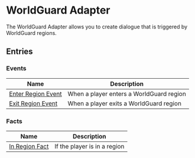 # WorldGuard Adapter
The WorldGuard Adapter allows you to create dialogue that is triggered by WorldGuard regions.

## Entries

### Events

| Name | Description |
| ---- | ----------- |
| [Enter Region Event](WorldGuardAdapter/entries/events/on_enter_region) | When a player enters a WorldGuard region |
| [Exit Region Event](WorldGuardAdapter/entries/events/on_exit_region) | When a player exits a WorldGuard region |
### Facts

| Name | Description |
| ---- | ----------- |
| [In Region Fact](WorldGuardAdapter/entries/facts/in_region_fact) | If the player is in a region |